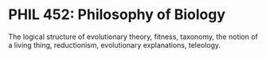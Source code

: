 # PHIL 452: Philosophy of Biology

The logical structure of evolutionary theory, fitness, taxonomy, the notion of a living thing, reductionism, evolutionary explanations, teleology.